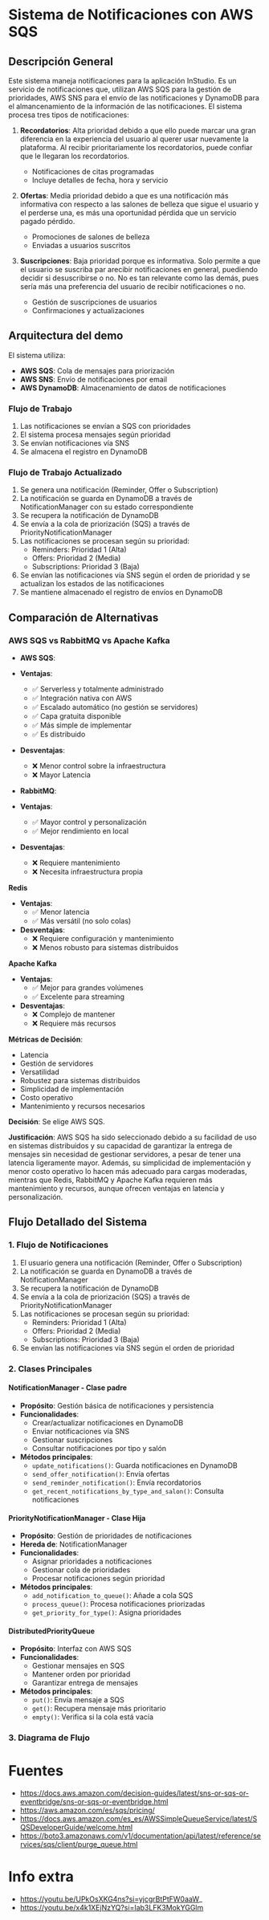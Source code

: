 # Sistema de Notificaciones con AWS SQS

## Descripción General

Este sistema maneja notificaciones para la aplicación InStudio. Es un servicio de notificaciones que, utilizan AWS SQS para la gestión de prioridades, AWS SNS para el envío de las notificaciones y DynamoDB para el almancenamiento de la información de las notificaciones. El sistema procesa tres tipos de notificaciones:

1. **Recordatorios**: Alta prioridad debido a que ello puede marcar una gran diferencia en la experiencia del usuario al querer usar nuevamente la plataforma. Al recibir prioritariamente los recordatorios, puede confiar que le llegaran los recordatorios.
   - Notificaciones de citas programadas
   - Incluye detalles de fecha, hora y servicio

2. **Ofertas**: Media prioridad debido a que es una notificación más informativa con respecto a las salones de belleza que sigue el usuario y el perderse una, es más una oportunidad pérdida que un servicio pagado pérdido.
   - Promociones de salones de belleza
   - Enviadas a usuarios suscritos

3. **Suscripciones**: Baja prioridad porque es informativa. Solo permite a que el usuario se suscriba par arecibir notificaciones en general, puediendo decidir si desuscribirse o no. No es tan relevante como las demás, pues sería más una preferencia del usuario de recibir notificaciones o no.
   - Gestión de suscripciones de usuarios
   - Confirmaciones y actualizaciones

## Arquitectura del demo

El sistema utiliza:

- **AWS SQS**: Cola de mensajes para priorización
- **AWS SNS**: Envío de notificaciones por email
- **AWS DynamoDB**: Almacenamiento de datos de notificaciones

### Flujo de Trabajo

1. Las notificaciones se envían a SQS con prioridades
2. El sistema procesa mensajes según prioridad
3. Se envían notificaciones vía SNS
4. Se almacena el registro en DynamoDB

### Flujo de Trabajo Actualizado

1. Se genera una notificación (Reminder, Offer o Subscription)
2. La notificación se guarda en DynamoDB a través de NotificationManager con su estado correspondiente
3. Se recupera la notificación de DynamoDB
4. Se envía a la cola de priorización (SQS) a través de PriorityNotificationManager
5. Las notificaciones se procesan según su prioridad:
   - Reminders: Prioridad 1 (Alta)
   - Offers: Prioridad 2 (Media)
   - Subscriptions: Prioridad 3 (Baja)
6. Se envían las notificaciones vía SNS según el orden de prioridad y se actualizan los estados de las notificaciones
7. Se mantiene almacenado el registro de envíos en DynamoDB

## Comparación de Alternativas

### AWS SQS vs RabbitMQ vs Apache Kafka

- **AWS SQS**:
- **Ventajas**:
  - ✅ Serverless y totalmente administrado
  - ✅ Integración nativa con AWS
  - ✅ Escalado automático (no gestión se servidores)
  - ✅ Capa gratuita disponible
  - ✅ Más simple de implementar
  - ✅ Es distribuido
- **Desventajas**:
  - ❌ Menor control sobre la infraestructura
  - ❌ Mayor Latencia

- **RabbitMQ**:
- **Ventajas**:
  - ✅ Mayor control y personalización
  - ✅ Mejor rendimiento en local
- **Desventajas**:
  - ❌ Requiere mantenimiento
  - ❌ Necesita infraestructura propia

**Redis**

- **Ventajas**:
    - ✅ Menor latencia
    - ✅ Más versátil (no solo colas)
- **Desventajas**:
    - ❌ Requiere configuración y mantenimiento
    - ❌ Menos robusto para sistemas distribuidos

**Apache Kafka**

- **Ventajas**:
    - ✅ Mejor para grandes volúmenes
    - ✅ Excelente para streaming
- **Desventajas**:
    - ❌ Complejo de mantener
    - ❌ Requiere más recursos

**Métricas de Decisión**:

- Latencia
- Gestión de servidores
- Versatilidad
- Robustez para sistemas distribuidos
- Simplicidad de implementación
- Costo operativo
- Mantenimiento y recursos necesarios

**Decisión**:
Se elige AWS SQS.

**Justificación**:
AWS SQS ha sido seleccionado debido a su facilidad de uso en sistemas distribuidos y su capacidad de garantizar la entrega de mensajes sin necesidad de gestionar servidores, a pesar de tener una latencia ligeramente mayor. Además, su simplicidad de implementación y menor costo operativo lo hacen más adecuado para cargas moderadas, mientras que Redis, RabbitMQ y Apache Kafka requieren más mantenimiento y recursos, aunque ofrecen ventajas en latencia y personalización.

## Flujo Detallado del Sistema

### 1. Flujo de Notificaciones

1. El usuario genera una notificación (Reminder, Offer o Subscription)
2. La notificación se guarda en DynamoDB a través de NotificationManager
3. Se recupera la notificación de DynamoDB
4. Se envía a la cola de priorización (SQS) a través de PriorityNotificationManager
5. Las notificaciones se procesan según su prioridad:
   - Reminders: Prioridad 1 (Alta)
   - Offers: Prioridad 2 (Media)
   - Subscriptions: Prioridad 3 (Baja)
6. Se envían las notificaciones vía SNS según el orden de prioridad

### 2. Clases Principales

#### NotificationManager - Clase padre

- **Propósito**: Gestión básica de notificaciones y persistencia
- **Funcionalidades**:
  - Crear/actualizar notificaciones en DynamoDB
  - Enviar notificaciones vía SNS
  - Gestionar suscripciones
  - Consultar notificaciones por tipo y salón
- **Métodos principales**:
  - `update_notifications()`: Guarda notificaciones en DynamoDB
  - `send_offer_notification()`: Envía ofertas
  - `send_reminder_notification()`: Envía recordatorios
  - `get_recent_notifications_by_type_and_salon()`: Consulta notificaciones

#### PriorityNotificationManager - Clase Hija

- **Propósito**: Gestión de prioridades de notificaciones
- **Hereda de**: NotificationManager
- **Funcionalidades**:
  - Asignar prioridades a notificaciones
  - Gestionar cola de prioridades
  - Procesar notificaciones según prioridad
- **Métodos principales**:
  - `add_notification_to_queue()`: Añade a cola SQS
  - `process_queue()`: Procesa notificaciones priorizadas
  - `get_priority_for_type()`: Asigna prioridades

#### DistributedPriorityQueue

- **Propósito**: Interfaz con AWS SQS
- **Funcionalidades**:
  - Gestionar mensajes en SQS
  - Mantener orden por prioridad
  - Garantizar entrega de mensajes
- **Métodos principales**:
  - `put()`: Envía mensaje a SQS
  - `get()`: Recupera mensaje más prioritario
  - `empty()`: Verifica si la cola está vacía

### 3. Diagrama de Flujo

# Fuentes

- https://docs.aws.amazon.com/decision-guides/latest/sns-or-sqs-or-eventbridge/sns-or-sqs-or-eventbridge.html
- https://aws.amazon.com/es/sqs/pricing/
- https://docs.aws.amazon.com/es_es/AWSSimpleQueueService/latest/SQSDeveloperGuide/welcome.html
- https://boto3.amazonaws.com/v1/documentation/api/latest/reference/services/sqs/client/purge_queue.html

# Info extra 
- https://youtu.be/UPkOsXKG4ns?si=yjcgrBtPtFW0aaW_
- https://youtu.be/x4k1XEjNzYQ?si=Iab3LFK3MokYGGlm